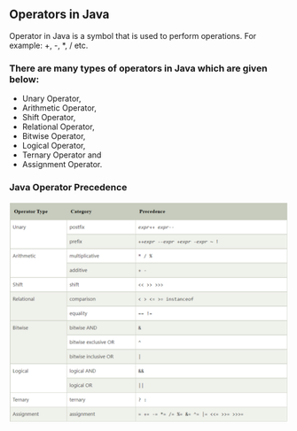 ## Operators in Java
Operator in Java is a symbol that is used to perform operations.
For example: +, -, *, / etc.

### There are many types of operators in Java which are given below:
- Unary Operator,
- Arithmetic Operator,
- Shift Operator,
- Relational Operator,
- Bitwise Operator,
- Logical Operator,
- Ternary Operator and
- Assignment Operator.

### Java Operator Precedence
![img_1.png](img_1.png)

